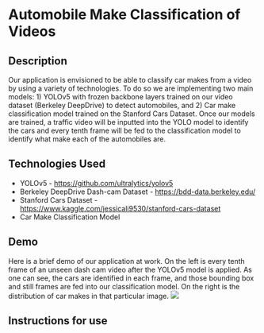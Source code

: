 # Automobile Make Classification of Videos

## Description

Our application is envisioned to be able to classify car makes from a video by using a variety of technologies. To do so we are implementing two main models: 1) YOLOv5 with frozen backbone layers trained on our video dataset (Berkeley DeepDrive) to detect automobiles, and 2) Car make classification model trained on the Stanford Cars Dataset. Once our models are trained, a traffic video will be inputted into the YOLO model to identify the cars and every tenth frame will be fed to the classification model to identify what make each of the automobiles are.

## Technologies Used

- YOLOv5 - https://github.com/ultralytics/yolov5
- Berkeley DeepDrive Dash-cam Dataset - https://bdd-data.berkeley.edu/
- Stanford Cars Dataset - https://www.kaggle.com/jessicali9530/stanford-cars-dataset
- Car Make Classification Model



## Demo
Here is a brief demo of our application at work. On the left is every tenth frame of an unseen dash cam video after the YOLOv5 model is applied. As one can see, the cars are identified in each frame, and those bounding box and still frames are fed into our classification model. On the right is the distribution of car makes in that particular image.
![](https://github.com/ndecavel/msds631_final_project/blob/main/images/mygif.gif)

## Instructions for use






